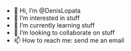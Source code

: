 - 👋 Hi, I’m @DenisLopata
- 👀 I’m interested in stuff
- 🌱 I’m currently learning stuff
- 💞️ I’m looking to collaborate on stuff
- 📫 How to reach me: send me an email

<!---
DenisLopata/DenisLopata is a ✨ special ✨ repository because its `README.md` (this file) appears on your GitHub profile.
You can click the Preview link to take a look at your changes.
--->
